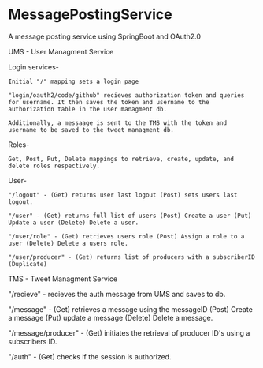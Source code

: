 # MessagePostingService
A message posting service using SpringBoot and OAuth2.0

UMS - User Managment Service
 
 Login services-
 
    Initial "/" mapping sets a login page
    
    "login/oauth2/code/github" recieves authorization token and queries for username. It then saves the token and username to the authorization table in the user managment db.
    
    Additionally, a messaage is sent to the TMS with the token and username to be saved to the tweet managment db.
  
  Roles- 
  
    Get, Post, Put, Delete mappings to retrieve, create, update, and delete roles respectively.
  
  User-
  
    "/logout" - (Get) returns user last logout (Post) sets users last logout.
    
    "/user" - (Get) returns full list of users (Post) Create a user (Put) Update a user (Delete) Delete a user.
    
    "/user/role" - (Get) retrieves users role (Post) Assign a role to a user (Delete) Delete a users role.
    
    "/user/producer" - (Get) returns list of producers with a subscriberID (Duplicate)
    

TMS - Tweet Managment Service

   "/recieve" - recieves the auth message from UMS and saves to db.

   "/message" - (Get) retrieves a message using the messageID (Post) Create a message (Put) update a message (Delete) Delete a message.

   "/message/producer" - (Get) initiates the retrieval of producer ID's using a subscribers ID.

   "/auth" - (Get) checks if the session is authorized.
